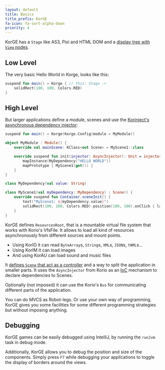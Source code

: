 ```yaml
---
layout: default
title: Basics
title_prefix: KorGE
fa-icon: fa-sort-alpha-down
priority: 4
---
```


KorGE has a `Stage` like AS3, Pixi and HTML DOM and a [display tree with `View` nodes](/korge/views).

## Low Level

The very basic Hello World in Korge, looks like this:

```kotlin
suspend fun main() = Korge { // this: Stage ->
    solidRect(100, 100, Colors.RED)
}
```

## High Level

But larger applications define a module, scenes and use the [Korinject's asynchronous dependency injector](/korinject/):

```kotlin
suspend fun main() = Korge(Korge.Config(module = MyModule))

object MyModule : Module() {
    override val mainScene: KClass<out Scene> = MyScene1::class

    override suspend fun init(injector: AsyncInjector): Unit = injector.run {
        mapInstance(MyDependency("HELLO WORLD"))
        mapPrototype { MyScene1(get()) }
    }
}

class MyDependency(val value: String)

class MyScene1(val myDependency: MyDependency) : Scene() {
    override suspend fun Container.sceneInit() {
        text("MyScene1: ${myDependency.value}")
        solidRect(100, 100, Colors.RED).position(100, 100).onClick { launchImmediately { sceneContainer.changeTo<MyScene1>(MyDependency("other")) } }
    }
}
```

KorGE defines `ResourcesRoot`, that is a mountable virtual file system that works with Korio's VfsFile.
It allows to load all kind of resources asynchronously from different sources and mount points.

* Using KorIO it can read `ByteArray`s, `String`s, `XML`s, `JSON`s, `YAML`s...
* Using KorIM it can load images
* And using KorAU can load sound and music files

It [defines `Scene` that act as a controller](/korge/basics/scene) and a way to split the application in smaller parts.
It uses the `AsyncInjector` from Korio as an [IoC](https://en.wikipedia.org/wiki/Inversion_of_control) mechanism to declare dependencies to Scenes.

Optionally (not imposed) it can use the Korio's `Bus` for communicating different parts of the application.

You can do MVCS as Robot-legs. Or use your own way of programming. KorGE gives you some facilities for
some different programming strategies but without imposing anything.

## Debugging

KorGE games can be easily debugged using IntelliJ, by running the `runJvm` task in debug mode.

Additionally, KorGE allows you to debug the position and size of the components. Simply press `F7` while debugging your applications to toggle the display of borders around the views.
